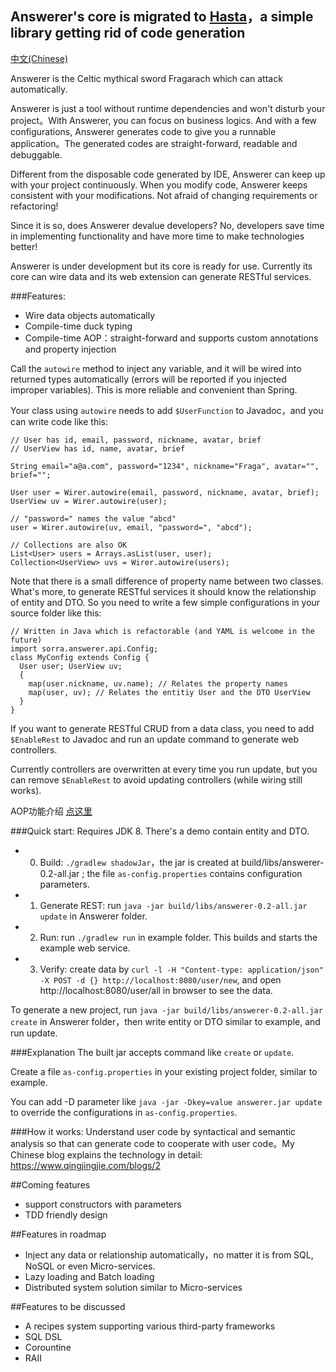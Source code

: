 **Answerer's core is migrated to [Hasta](https://github.com/sorra/hasta)，a simple library getting rid of code generation**
-

[中文(Chinese)](https://github.com/sorra/answerer/blob/master/README.md)

Answerer is the Celtic mythical sword Fragarach which can attack automatically.

Answerer is just a tool without runtime dependencies and won't disturb your project。With Answerer, you can focus on business logics. And with a few configurations, Answerer generates code to give you a runnable application。The generated codes are straight-forward, readable and debuggable.

Different from the disposable code generated by IDE, Answerer can keep up with your project continuously. When you modify code, Answerer keeps consistent with your modifications. Not afraid of changing requirements or refactoring!

Since it is so, does Answerer devalue developers? No, developers save time in implementing functionality and have more time to make technologies better!

Answerer is under development but its core is ready for use. Currently its core can wire data and its web extension can generate RESTful services.

###Features:
- Wire data objects automatically
- Compile-time duck typing
- Compile-time AOP：straight-forward and supports custom annotations and property injection

Call the `autowire` method to inject any variable, and it will be wired into returned types automatically (errors will be reported if you injected improper variables). This is more reliable and convenient than Spring.

Your class using `autowire` needs to add `$UserFunction` to Javadoc，and you can write code like this:

```
// User has id, email, password, nickname, avatar, brief
// UserView has id, name, avatar, brief

String email="a@a.com", password="1234", nickname="Fraga", avatar="", brief="";

User user = Wirer.autowire(email, password, nickname, avatar, brief);
UserView uv = Wirer.autowire(user);

// "password=" names the value "abcd"
user = Wirer.autowire(uv, email, "password=", "abcd");

// Collections are also OK
List<User> users = Arrays.asList(user, user);
Collection<UserView> uvs = Wirer.autowire(users);
```


Note that there is a small difference of property name between two classes. What's more, to generate RESTful services it should know the relationship of entity and DTO. So you need to write a few simple configurations in your source folder like this:

```
// Written in Java which is refactorable (and YAML is welcome in the future)
import sorra.answerer.api.Config;
class MyConfig extends Config {
  User user; UserView uv;
  {
    map(user.nickname, uv.name); // Relates the property names
    map(user, uv); // Relates the entitiy User and the DTO UserView
  }
}
```

If you want to generate RESTful CRUD from a data class, you need to add `$EnableRest` to Javadoc and run an update command to generate web controllers.

Currently controllers are overwritten at every time you run update, but you can remove `$EnableRest` to avoid updating controllers (while wiring still works).

AOP功能介绍 [点这里](https://github.com/sorra/answerer/wiki/AOP)

###Quick start:
Requires JDK 8. There's a demo contain entity and DTO.

- 0. Build: `./gradlew shadowJar`，the jar is created at build/libs/answerer-0.2-all.jar ; the file `as-config.properties`  contains configuration parameters.
- 1. Generate REST: run `java -jar build/libs/answerer-0.2-all.jar update` in Answerer folder.
- 2. Run: run `./gradlew run` in example folder. This builds and starts the example web service.
- 3. Verify: create data by `curl -l -H "Content-type: application/json" -X POST -d {} http://localhost:8080/user/new`, and open http://localhost:8080/user/all in browser to see the data.

To generate a new project, run `java -jar build/libs/answerer-0.2-all.jar create` in Answerer folder，then write entity or DTO similar to example, and run update.

###Explanation
The built jar accepts command like `create` or `update`.

Create a file `as-config.properties` in your existing project folder, similar to example.

You can add -D parameter like `java -jar -Dkey=value answerer.jar update` to override the configurations in `as-config.properties`.

###How it works:
Understand user code by syntactical and semantic analysis so that can generate code to cooperate with user code。My Chinese blog explains the technology in detail: https://www.qingjingjie.com/blogs/2

##Coming features
- support constructors with parameters
- TDD friendly design

##Features in roadmap
- Inject any data or relationship automatically，no matter it is from SQL, NoSQL or even Micro-services.
- Lazy loading and Batch loading
- Distributed system solution similar to Micro-services

##Features to be discussed
- A recipes system supporting various third-party frameworks
- SQL DSL
- Corountine
- RAII